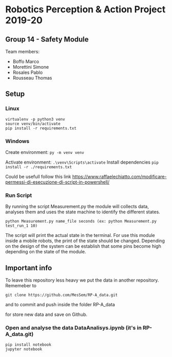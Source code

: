 # Robotics Perception & Action Project 2019-20

## Group 14 - Safety Module

Team members:
- Boffo Marco
- Morettini Simone
- Rosales Pablo
- Rousseau Thomas

## Setup

### Linux

```
virtualenv -p python3 venv
source venv/bin/activate
pip install -r requirements.txt
```

### Windows

Create environment:
`py -m venv venv`

Activate environment:
`.\venv\Scripts\activate`
Install dependencies
`pip install -r ./requirements.txt`

Could be usefull follow this link https://www.raffaelechiatto.com/modificare-permessi-di-esecuzione-di-script-in-powershell/

### Run Script

By running the script Measurement.py the module will collects data, analyses them and uses the
state machine to identify the different states.

```
python Measurement.py name_file seconds (ex: python Measurement.py test_run_1 10)
```

The script will print the actual state in the terminal. For use this module inside a mobile robots, the print of the state should be changed. Depending on the design of the system can be establish that some pins become high depending on the state of the module.

## Important info

To leave this repository less heavy we put the data in another repository.
Rememeber to
```
git clone https://github.com/MesSem/RP-A_data.git
```
and to commit and push inside the folder RP-A_data

for store new data and save on Github.

### Open and analyse the data DataAnalisys.ipynb (it's in RP-A_data.git)
```
pip install notebook
jupyter notebook
```

